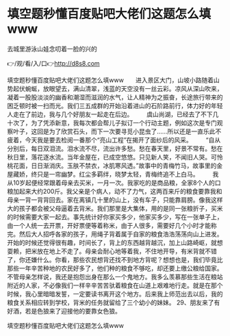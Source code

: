 # 填空题秒懂百度贴吧大佬们这题怎么填www
去城里游泳山娃念叨着一脸的兴的

👉/观/看/入/口👉http://d8s8.com

填空题秒懂百度贴吧大佬们这题怎么填www　　进入景区大门，山坡小路随着山势起伏蜿蜒，放眼望去，满山清翠，浅蓝的天空没有一丝云彩。凉风从深山吹来，凝着一股股淡淡的幽香和潮湿而滋润的水气，让人精神为之振奋，长途旅行带来的困乏顿时被一扫而光。我们三五成群的开始沿着进山的石阶路前行，体力好的年轻人走在了前边，我与几个好朋友一起走在后边。
　　虞山尚湖，已经去了不下几十次了，为了凭添新意，我每次都会帮儿子拟订一个行动主题，例如这次是专门观察叶子，这回是为了欣赏石头，而下一次要寻觅小昆虫了……所以还是一直乐此不疲着，今天我是要去检阅一番那个“亮山工程”在揭开了面纱后的风采。
　　“自从分别后，每日双泪流。泪水流不尽，流出许多愁。愁在春天里，好景不常有。愁在秋日里，落花逐水流。当年金屋在，已成空悠悠。只见新人笑，不闻旧人哭。可怜桃花面，日日渐消庆。玉肤不禁衣，冰肌寒风透。”故事中的青梅竹马，故事里的金屋藏娇，终只是一帘幽梦。红尘多羁绊，晓梦太轻，青梅终追不上白马。
　　我从10岁起便经常跟着母亲去买米，一月一次。我家吃的是商品粮，全家8个人的口粮加起来大约200斤。我父亲是个病人，动不了力气，这两百来斤的粮食要靠我和母亲一背一背背回去。家在离镇几十里的山上，没有车子，只能靠肩膀。像我这样大的孩子都会被父母逼着去背米。我们那里是大集体，用的是同一张粮折子，买米的时候需要大家一起去。事先统计好你家买多少，他家买多少，写在一张单子上，由一个人统一去开票，开好票便等着称米，由于人很多，需要好几个小时才能称完。然后大人招呼各家的孩子，用绳子背着属于自家的粮食浩浩荡荡向山上进发。开始的时候还觉得很有趣，时间长了，背上的东西越背越沉，加上山路崎岖，就想耍赖，把米放在地上不走了。母亲会耐心地等着我，不住地开导，有米背就不错了，你还嫌什么。你看，那些农民想背还找不到地方背呢？想想也是，我们毕竟比那些一年辛苦种地的农民好多了，他们种的粮食不够吃，却还要上缴公粮给国家。不管母亲怎样说，我还是抱怨出身在那么一个鬼地方。我多么羡慕那些生活在粮站附近的人家，不必像我们一样辛辛苦苦驮着粮食在山道上艰难地行走。就是在那个时候，我心里暗暗发誓，一定要读书离开这个地方。后来我上师范出去以后，我的粮食关系相应转到学校，背米的任务就留给了三个幼小的妹妹。
	29、朋友来了有好酒，若是色狼来了迎接他的要靠女色狼。

填空题秒懂百度贴吧大佬们这题怎么填www
